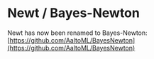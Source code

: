 # Newt / Bayes-Newton
Newt has now been renamed to Bayes-Newton: [https://github.com/AaltoML/BayesNewton](https://github.com/AaltoML/BayesNewton)
